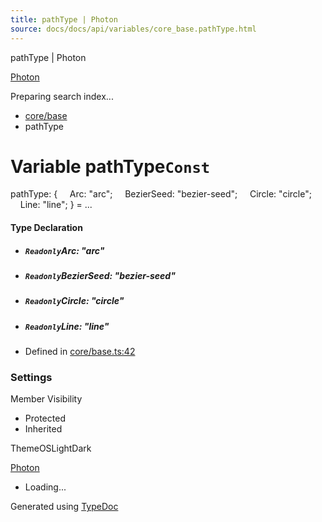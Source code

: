 ```yaml
---
title: pathType | Photon
source: docs/docs/api/variables/core_base.pathType.html
---
```


pathType | Photon

[Photon](../index.md)




Preparing search index...

* [core/base](../modules/core_base.md)
* pathType

# Variable pathType`Const`

pathType: {
    Arc: "arc";
    BezierSeed: "bezier-seed";
    Circle: "circle";
    Line: "line";
} = ...

#### Type Declaration

* ##### `Readonly`Arc: "arc"
* ##### `Readonly`BezierSeed: "bezier-seed"
* ##### `Readonly`Circle: "circle"
* ##### `Readonly`Line: "line"

* Defined in [core/base.ts:42](https://github.com/mwhite454/photon/blob/main/packages/photon/src/core/base.ts#L42)

### Settings

Member Visibility

* Protected
* Inherited

ThemeOSLightDark

[Photon](../index.md)

* Loading...

Generated using [TypeDoc](https://typedoc.org/)
